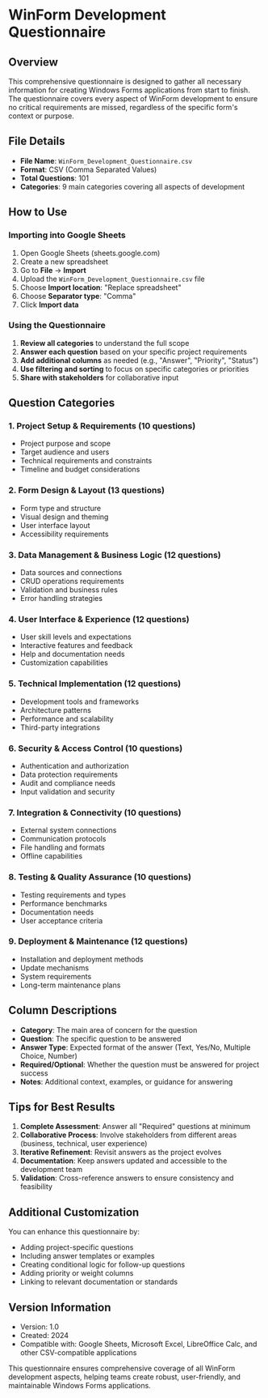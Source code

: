 # WinForm Development Questionnaire

## Overview
This comprehensive questionnaire is designed to gather all necessary information for creating Windows Forms applications from start to finish. The questionnaire covers every aspect of WinForm development to ensure no critical requirements are missed, regardless of the specific form's context or purpose.

## File Details
- **File Name**: `WinForm_Development_Questionnaire.csv`
- **Format**: CSV (Comma Separated Values)
- **Total Questions**: 101
- **Categories**: 9 main categories covering all aspects of development

## How to Use

### Importing into Google Sheets
1. Open Google Sheets (sheets.google.com)
2. Create a new spreadsheet
3. Go to **File** → **Import**
4. Upload the `WinForm_Development_Questionnaire.csv` file
5. Choose **Import location**: "Replace spreadsheet"
6. Choose **Separator type**: "Comma"
7. Click **Import data**

### Using the Questionnaire
1. **Review all categories** to understand the full scope
2. **Answer each question** based on your specific project requirements
3. **Add additional columns** as needed (e.g., "Answer", "Priority", "Status")
4. **Use filtering and sorting** to focus on specific categories or priorities
5. **Share with stakeholders** for collaborative input

## Question Categories

### 1. Project Setup & Requirements (10 questions)
- Project purpose and scope
- Target audience and users
- Technical requirements and constraints
- Timeline and budget considerations

### 2. Form Design & Layout (13 questions)
- Form type and structure
- Visual design and theming
- User interface layout
- Accessibility requirements

### 3. Data Management & Business Logic (12 questions)
- Data sources and connections
- CRUD operations requirements
- Validation and business rules
- Error handling strategies

### 4. User Interface & Experience (12 questions)
- User skill levels and expectations
- Interactive features and feedback
- Help and documentation needs
- Customization capabilities

### 5. Technical Implementation (12 questions)
- Development tools and frameworks
- Architecture patterns
- Performance and scalability
- Third-party integrations

### 6. Security & Access Control (10 questions)
- Authentication and authorization
- Data protection requirements
- Audit and compliance needs
- Input validation and security

### 7. Integration & Connectivity (10 questions)
- External system connections
- Communication protocols
- File handling and formats
- Offline capabilities

### 8. Testing & Quality Assurance (10 questions)
- Testing requirements and types
- Performance benchmarks
- Documentation needs
- User acceptance criteria

### 9. Deployment & Maintenance (12 questions)
- Installation and deployment methods
- Update mechanisms
- System requirements
- Long-term maintenance plans

## Column Descriptions

- **Category**: The main area of concern for the question
- **Question**: The specific question to be answered
- **Answer Type**: Expected format of the answer (Text, Yes/No, Multiple Choice, Number)
- **Required/Optional**: Whether the question must be answered for project success
- **Notes**: Additional context, examples, or guidance for answering

## Tips for Best Results

1. **Complete Assessment**: Answer all "Required" questions at minimum
2. **Collaborative Process**: Involve stakeholders from different areas (business, technical, user experience)
3. **Iterative Refinement**: Revisit answers as the project evolves
4. **Documentation**: Keep answers updated and accessible to the development team
5. **Validation**: Cross-reference answers to ensure consistency and feasibility

## Additional Customization

You can enhance this questionnaire by:
- Adding project-specific questions
- Including answer templates or examples
- Creating conditional logic for follow-up questions
- Adding priority or weight columns
- Linking to relevant documentation or standards

## Version Information
- Version: 1.0
- Created: 2024
- Compatible with: Google Sheets, Microsoft Excel, LibreOffice Calc, and other CSV-compatible applications

This questionnaire ensures comprehensive coverage of all WinForm development aspects, helping teams create robust, user-friendly, and maintainable Windows Forms applications.